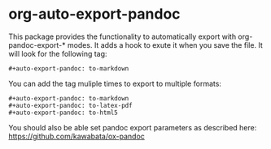 ---
---

# org-auto-export-pandoc

This package provides the functionality to automatically export with
org-pandoc-export-\* modes. It adds a hook to exute it when you save the
file. It will look for the following tag:

``` elisp
#+auto-export-pandoc: to-markdown
```

You can add the tag muliple times to export to multiple formats:

``` elisp
#+auto-export-pandoc: to-markdown
#+auto-export-pandoc: to-latex-pdf
#+auto-export-pandoc: to-html5
```

You should also be able set pandoc export parameters as described here:
<https://github.com/kawabata/ox-pandoc>
